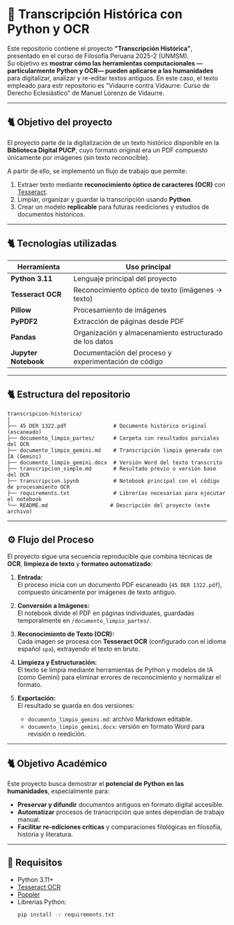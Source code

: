 # 🧾 Transcripción Histórica con Python y OCR

Este repositorio contiene el proyecto **"Transcripción Histórica"**, presentado en el curso de Filosofía Peruana 2025-2 (UNMSM).  
Su objetivo es **mostrar cómo las herramientas computacionales —particularmente Python y OCR— pueden aplicarse a las humanidades** para digitalizar, analizar y re-editar textos antiguos. En este caso, el texto empleado para estr repositorio es "Vidaurre contra Vidaurre: Curso de Derecho Eclesiástico" de Manuel Lorenzo de Vidaurre.

---

## 🐈 Objetivo del proyecto

El proyecto parte de la digitalización de un texto histórico disponible en la **Biblioteca Digital PUCP**, cuyo formato original era un PDF compuesto únicamente por imágenes (sin texto reconocible).

A partir de ello, se implementó un flujo de trabajo que permite:

1. Extraer texto mediante **reconocimiento óptico de caracteres (OCR)** con [Tesseract](https://github.com/tesseract-ocr/tesseract).  
2. Limpiar, organizar y guardar la transcripción usando **Python**.  
3. Crear un modelo **replicable** para futuras reediciones y estudios de documentos históricos.

---

## 🐈 Tecnologías utilizadas

| Herramienta | Uso principal |
|--------------|---------------|
| **Python 3.11** | Lenguaje principal del proyecto |
| **Tesseract OCR** | Reconocimiento óptico de texto (imágenes → texto) |
| **Pillow** | Procesamiento de imágenes |
| **PyPDF2** | Extracción de páginas desde PDF |
| **Pandas** | Organización y almacenamiento estructurado de los datos |
| **Jupyter Notebook** | Documentación del proceso y experimentación de código |

---

## 🐈 Estructura del repositorio

```plaintext
transcripcion-historica/
│
├── 45 DER 1322.pdf               # Documento histórico original (escaneado)
├── documento_limpio_partes/      # Carpeta con resultados parciales del OCR
├── documento_limpio_gemini.md    # Transcripción limpia generada con IA (Gemini)
├── documento_limpio_gemini.docx  # Versión Word del texto transcrito
├── transcripcion_simple.md       # Resultado previo o versión base del OCR
├── transcripcion.ipynb           # Notebook principal con el código de procesamiento OCR
├── requirements.txt              # Librerías necesarias para ejecutar el notebook
└── README.md                    # Descripción del proyecto (este archivo)
```

---

## ⚙️ Flujo del Proceso

El proyecto sigue una secuencia reproducible que combina técnicas de **OCR**, **limpieza de texto** y **formateo automatizado**:

1. **Entrada:**  
   El proceso inicia con un documento PDF escaneado (`45 DER 1322.pdf`), compuesto únicamente por imágenes de texto antiguo.

2. **Conversión a Imágenes:**  
   El notebook divide el PDF en páginas individuales, guardadas temporalmente en `/documento_limpio_partes/`.

3. **Reconocimiento de Texto (OCR):**  
   Cada imagen se procesa con **Tesseract OCR** (configurado con el idioma español `spa`), extrayendo el texto en bruto.

4. **Limpieza y Estructuración:**  
   El texto se limpia mediante herramientas de Python y modelos de IA (como Gemini) para eliminar errores de reconocimiento y normalizar el formato.

5. **Exportación:**  
   El resultado se guarda en dos versiones:
   - `documento_limpio_gemini.md`: archivo Markdown editable.
   - `documento_limpio_gemini.docx`: versión en formato Word para revisión o reedición.

---

## 🐈 Objetivo Académico

Este proyecto busca demostrar el **potencial de Python en las humanidades**, especialmente para:

- **Preservar y difundir** documentos antiguos en formato digital accesible.  
- **Automatizar** procesos de transcripción que antes dependían de trabajo manual.  
- **Facilitar re-ediciones críticas** y comparaciones filológicas en filosofía, historia y literatura.

---

## 🔧 Requisitos

- Python 3.11+
- [Tesseract OCR](https://github.com/tesseract-ocr/tesseract)
- [Poppler](https://poppler.freedesktop.org/)
- Librerías Python:  
  ```bash
  pip install -r requirements.txt
